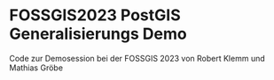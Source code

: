 # FOSSGIS2023 PostGIS Generalisierungs Demo

Code zur Demosession bei der FOSSGIS 2023 von Robert Klemm und Mathias Gröbe
